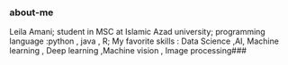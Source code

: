 ### about-me
Leila Amani;
student in MSC at Islamic Azad university; 
programming language :python , java , R; 
My favorite skills : Data Science ,AI, Machine learning , Deep learning ,Machine vision , Image processing###
